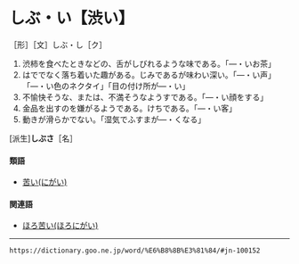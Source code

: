 # しぶ・い【渋い】

［形］［文］しぶ・し［ク］

1. 渋柿を食べたときなどの、舌がしびれるような味である。「―・いお茶」
2. はででなく落ち着いた趣がある。じみであるが味わい深い。「―・い声」「―・い色のネクタイ」「目の付け所が―・い」
3. 不愉快そうな、または、不満そうなようすである。「―・い顔をする」
4. 金品を出すのを嫌がるようである。けちである。「―・い客」
5. 動きが滑らかでない。「湿気でふすまが―・くなる」
    

\[派生\]**しぶさ**［名］

#### 類語

-   [苦い(にがい)](https://dictionary.goo.ne.jp/word/%E8%8B%A6%E3%81%84/#jn-166299)

#### 関連語

-   [ほろ苦い(ほろにがい)](https://dictionary.goo.ne.jp/word/%E3%81%BB%E3%82%8D%E8%8B%A6%E3%81%84/#jn-205729)

---
`https://dictionary.goo.ne.jp/word/%E6%B8%8B%E3%81%84/#jn-100152`